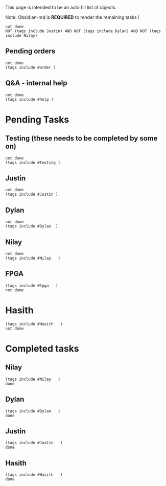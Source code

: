 This page is intended to be an auto fill list of objects. 

Note: Obsidian-md is **REQUIRED** to render the remaining tasks ! 

```tasks
not done
NOT (tags include Justin) AND NOT (tags include Dylan) AND NOT (tags include Nilay)
```


## Pending orders

```tasks
not done
(tags include #order ) 
```

## Q&A - internal help

```tasks
not done
(tags include #help ) 
```

# Pending Tasks

## Testing (these needs to be completed by some on)

```tasks
not done
(tags include #testing ) 
```


## Justin
```tasks
not done
(tags include #Justin ) 
```

## Dylan
```tasks
not done
(tags include #Dylan  ) 
```
##  Nilay
```tasks
not done
(tags include #Nilay   ) 
```

## FPGA
```tasks
(tags include #fpga   ) 
not done
```
# Hasith
```tasks
(tags include #Hasith   ) 
not done
```
# Completed tasks
## Nilay
```tasks
(tags include #Nilay   ) 
done
```

## Dylan
```tasks
(tags include #Dylan   ) 
done
```
## Justin
```tasks
(tags include #Justin   ) 
done
```
## Hasith
```tasks
(tags include #Hasith   ) 
done
```

